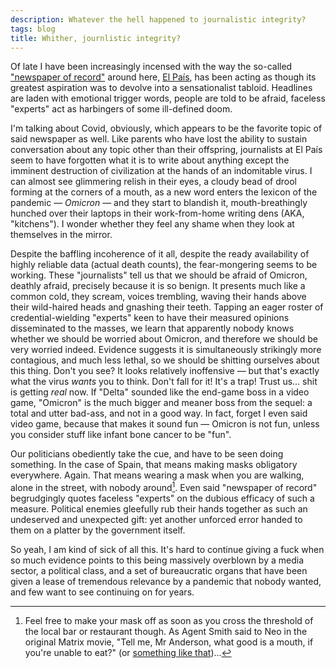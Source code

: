 ```yaml
---
description: Whatever the hell happened to journalistic integrity?
tags: blog
title: Whither, journlistic integrity?
---
```


Of late I have been increasingly incensed with the way the so-called ["newspaper of record"](https://en.wikipedia.org/wiki/Newspaper_of_record) around here, [El País](https://en.wikipedia.org/wiki/El_Pa%C3%ADs), has been acting as though its greatest aspiration was to devolve into a sensationalist tabloid. Headlines are laden with emotional trigger words, people are told to be afraid, faceless "experts" act as harbingers of some ill-defined doom.

I'm talking about Covid, obviously, which appears to be the favorite topic of said newspaper as well. Like parents who have lost the ability to sustain conversation about any topic other than their offspring, journalists at El País seem to have forgotten what it is to write about anything except the imminent destruction of civilization at the hands of an indomitable virus. I can almost see glimmering relish in their eyes, a cloudy bead of drool forming at the corners of a mouth, as a new word enters the lexicon of the pandemic — _Omicron_ — and they start to blandish it, mouth-breathingly hunched over their laptops in their work-from-home writing dens (AKA, "kitchens"). I wonder whether they feel any shame when they look at themselves in the mirror.

Despite the baffling incoherence of it all, despite the ready availability of highly reliable data (actual death counts), the fear-mongering seems to be working. These "journalists" tell us that we should be afraid of Omicron, deathly afraid, precisely because it is so benign. It presents much like a common cold, they scream, voices trembling, waving their hands above their wild-haired heads and gnashing their teeth. Tapping an eager roster of credential-wielding "experts" keen to have their measured opinions disseminated to the masses, we learn that apparently nobody knows whether we should be worried about Omicron, and therefore we should be very worried indeed. Evidence suggests it is simultaneously strikingly more contagious, and much less lethal, so we should be shitting ourselves about this thing. Don't you see? It looks relatively inoffensive — but that's exactly what the virus _wants_ you to think. Don't fall for it! It's a trap! Trust us... shit is getting _real_ now. If "Delta" sounded like the end-game boss in a video game, "Omicron" is the much bigger and meaner boss from the sequel: a total and utter bad-ass, and not in a good way. In fact, forget I even said video game, because that makes it sound fun — Omicron is not fun, unless you consider stuff like infant bone cancer to be "fun".

Our politicians obediently take the cue, and have to be seen doing something. In the case of Spain, that means making masks obligatory everywhere. Again. That means wearing a mask when you are walking, alone in the street, with nobody around[^bars]. Even said "newspaper of record" begrudgingly quotes faceless "experts" on the dubious efficacy of such a measure. Political enemies gleefully rub their hands together as such an undeserved and unexpected gift: yet another unforced error handed to them on a platter by the government itself.

So yeah, I am kind of sick of all this. It's hard to continue giving a fuck when so much evidence points to this being massively overblown by a media sector, a political class, and a set of bureaucratic organs that have been given a lease of tremendous relevance by a pandemic that nobody wanted, and few want to see continuing on for years.

[^bars]: Feel free to make your mask off as soon as you cross the threshold of the local bar or restaurant though. As Agent Smith said to Neo in the original Matrix movie, "Tell me, Mr Anderson, what good is a mouth, if you're unable to eat?" (or [something like that](https://youtu.be/4D7cPH7DHgA))...
